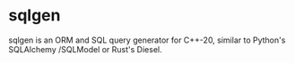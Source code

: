 # sqlgen
sqlgen is an ORM and SQL query generator for C++-20, similar to Python's SQLAlchemy /SQLModel or Rust's Diesel.
